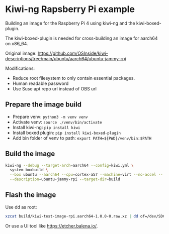 # Kiwi-ng Rapsberry Pi example

Building an image for the Raspberry Pi 4 using kiwi-ng and the kiwi-boxed-plugin.

The kiwi-boxed-plugin is needed for cross-building an image for aarch64 on x86_64.

Original image: https://github.com/OSInside/kiwi-descriptions/tree/main/ubuntu/aarch64/ubuntu-jammy-rpi

Modifications:
- Reduce root filesystem to only contain essential packages.
- Human readable password
- Use Suse apt repo url instead of OBS url

## Prepare the image build

- Prepare venv: `python3 -m venv venv`
- Activate venv: `source ./venv/bin/activate`
- Install kiwi-ng: `pip install kiwi`
- Install boxed plugin: `pip install kiwi-boxed-plugin`
- Add bin folder of venv to path: `export PATH=${PWD}/venv/bin:$PATH`

## Build the image

```bash
kiwi-ng --debug --target-arch=aarch64 --config=kiwi.yml \
  system boxbuild \
  --box ubuntu --aarch64 --cpu=cortex-a57 --machine=virt --no-accel -- \
  --description=ubuntu-jammy-rpi --target-dir=build
```

## Flash the image

Use dd as root:

```bash
xzcat build/kiwi-test-image-rpi.aarch64-1.0.0-0.raw.xz | dd of=/dev/SDCARDNAMEGOESHERE
```

Or use a UI tool like https://etcher.balena.io/.
